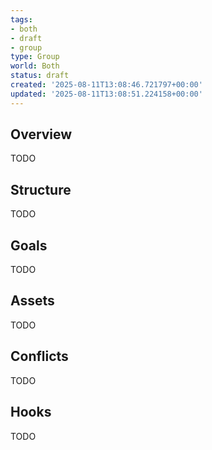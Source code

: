 ```yaml
---
tags:
- both
- draft
- group
type: Group
world: Both
status: draft
created: '2025-08-11T13:08:46.721797+00:00'
updated: '2025-08-11T13:08:51.224158+00:00'
---
```



## Overview

TODO
## Structure

TODO
## Goals

TODO
## Assets

TODO
## Conflicts

TODO
## Hooks

TODO
